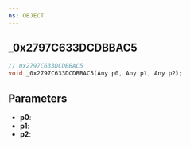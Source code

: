```yaml
---
ns: OBJECT
---
```

## _0x2797C633DCDBBAC5

```c
// 0x2797C633DCDBBAC5
void _0x2797C633DCDBBAC5(Any p0, Any p1, Any p2);
```

## Parameters
* **p0**:
* **p1**:
* **p2**:
